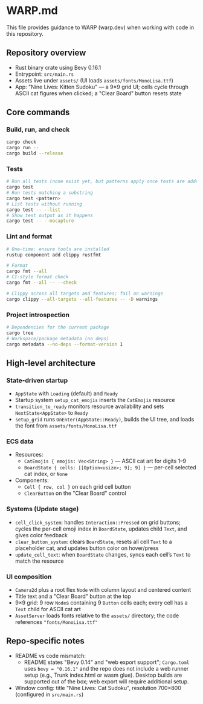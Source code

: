 # WARP.md

This file provides guidance to WARP (warp.dev) when working with code in this repository.

## Repository overview

- Rust binary crate using Bevy 0.16.1
- Entrypoint: `src/main.rs`
- Assets live under `assets/` (UI loads `assets/fonts/MonoLisa.ttf`)
- App: "Nine Lives: Kitten Sudoku" — a 9×9 grid UI; cells cycle through ASCII cat figures when clicked; a "Clear Board" button resets state

## Core commands

### Build, run, and check

```sh
cargo check
cargo run --
cargo build --release
```

### Tests

```sh
# Run all tests (none exist yet, but patterns apply once tests are added)
cargo test
# Run tests matching a substring
cargo test <pattern>
# List tests without running
cargo test -- --list
# Show test output as it happens
cargo test -- --nocapture
```

### Lint and format

```sh
# One-time: ensure tools are installed
rustup component add clippy rustfmt

# Format
cargo fmt --all
# CI-style format check
cargo fmt --all -- --check

# Clippy across all targets and features; fail on warnings
cargo clippy --all-targets --all-features -- -D warnings
```

### Project introspection

```sh
# Dependencies for the current package
cargo tree
# Workspace/package metadata (no deps)
cargo metadata --no-deps --format-version 1
```

## High-level architecture

### State-driven startup

- `AppState` with `Loading` (default) and `Ready`
- Startup system `setup_cat_emojis` inserts the `CatEmojis` resource
- `transition_to_ready` monitors resource availability and sets `NextState<AppState>` to `Ready`
- `setup_grid` runs `OnEnter(AppState::Ready)`, builds the UI tree, and loads the font from `assets/fonts/MonoLisa.ttf`

### ECS data

- Resources:
  - `CatEmojis { emojis: Vec<String> }` — ASCII cat art for digits 1–9
  - `BoardState { cells: [[Option<usize>; 9]; 9] }` — per-cell selected cat index, or `None`
- Components:
  - `Cell { row, col }` on each grid cell button
  - `ClearButton` on the "Clear Board" control

### Systems (Update stage)

- `cell_click_system`: handles `Interaction::Pressed` on grid buttons; cycles the per-cell emoji index in `BoardState`, updates child `Text`, and gives color feedback
- `clear_button_system`: clears `BoardState`, resets all cell `Text` to a placeholder cat, and updates button color on hover/press
- `update_cell_text`: when `BoardState` changes, syncs each cell’s `Text` to match the resource

### UI composition

- `Camera2d` plus a root flex `Node` with column layout and centered content
- Title text and a "Clear Board" button at the top
- 9×9 grid: 9 row `Node`s containing 9 `Button` cells each; every cell has a `Text` child for ASCII cat art
- `AssetServer` loads fonts relative to the `assets/` directory; the code references `"fonts/MonoLisa.ttf"`

## Repo-specific notes

- README vs code mismatch:
  - README states "Bevy 0.14" and "web export support"; `Cargo.toml` uses `bevy = "0.16.1"` and the repo does not include a web runner setup (e.g., Trunk index.html or wasm glue). Desktop builds are supported out of the box; web export will require additional setup.
- Window config: title "Nine Lives: Cat Sudoku", resolution 700×800 (configured in `src/main.rs`)
